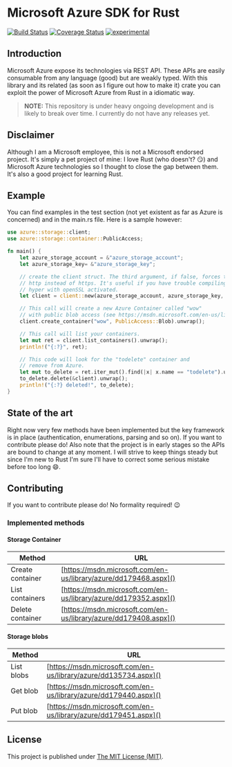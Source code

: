 # Microsoft Azure SDK for Rust

[![Build Status](https://travis-ci.org/MindFlavor/AzureSDKForRust.svg?branch=master)](https://travis-ci.org/MindFlavor/AzureSDKForRust) [![Coverage Status](https://coveralls.io/repos/MindFlavor/AzureSDKForRust/badge.svg?branch=master&service=github)](https://coveralls.io/github/MindFlavor/AzureSDKForRust?branch=master) [![experimental](http://badges.github.io/stability-badges/dist/experimental.svg)](http://github.com/badges/stability-badges)

## Introduction
Microsoft Azure expose its technologies via REST API. These APIs are easily consumable from any language (good) but are weakly typed. With this library and its related (as soon as I figure out how to make it) crate you can exploit the power of Microsoft Azure from Rust in a idiomatic way.    

> **NOTE:** This repository is under heavy ongoing development and
is likely to break over time. I currently do not have any releases
yet.

## Disclaimer
Although I am a Microsoft employee, this is not a Microsoft endorsed project. It's simply a pet project of mine: I love Rust (who doesn't? :smirk:) and Microsoft Azure technologies so I thought to close the gap between them. It's also a good project for learning Rust.

## Example
You can find examples in the test section (not yet existent as far as Azure is concerned) and in the main.rs file. Here is a sample however:

```rust
use azure::storage::client;
use azure::storage::container::PublicAccess;

fn main() {
	let azure_storage_account = &"azure_storage_account";
	let azure_storage_key= &"azure_storage_key";

	// create the client struct. The third argument, if false, forces to use
	// http instead of https. It's useful if you have trouble compiling
	// hyper with openSSL activated.
    let client = client::new(azure_storage_account, azure_storage_key, false);

	// This call will create a new Azure Container called "wow"
	// with public blob access (see https://msdn.microsoft.com/en-us/library/azure/dd179468.aspx).
    client.create_container("wow", PublicAccess::Blob).unwrap();

	// This call will list your containers.
    let mut ret = client.list_containers().unwrap();
    println!("{:?}", ret);

	// This code will look for the "todelete" container and
	// remove from Azure.
    let mut to_delete = ret.iter_mut().find(|x| x.name == "todelete").unwrap();
    to_delete.delete(&client).unwrap();
    println!("{:?} deleted!", to_delete);
}
```

## State of the art
Right now very few methods have been implemented but the key framework is in place (authentication, enumerations, parsing and so on). If you want to contribute please do!
Also note that the project is in early stages so the APIs are bound to change at any moment. I will strive to keep things steady but since I'm new to Rust I'm sure I'll have to correct some serious mistake before too long :smile:.

## Contributing
If you want to contribute please do! No formality required! :wink:

### Implemented methods

#### Storage Container

|Method | URL |
| ----  | --- |
|Create container|[https://msdn.microsoft.com/en-us/library/azure/dd179468.aspx]()|
|List containers|[https://msdn.microsoft.com/en-us/library/azure/dd179352.aspx]()|
|Delete container|[https://msdn.microsoft.com/en-us/library/azure/dd179408.aspx]()|

#### Storage blobs

|Method | URL |
| ----  | --- |
|List blobs|[https://msdn.microsoft.com/en-us/library/azure/dd135734.aspx]()|
|Get blob|[https://msdn.microsoft.com/en-us/library/azure/dd179440.aspx]()|
|Put blob|[https://msdn.microsoft.com/en-us/library/azure/dd179451.aspx]()|

## License
This project is published under [The MIT License (MIT)](LICENSE).
